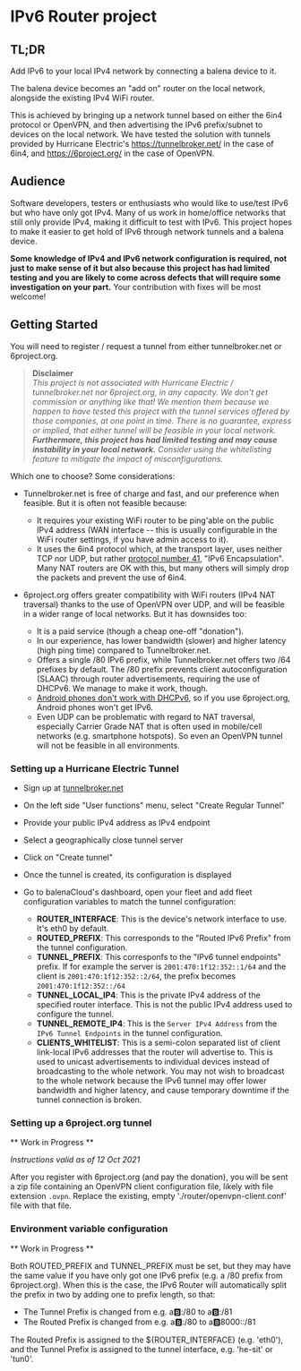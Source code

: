 # IPv6 Router project

## TL;DR

Add IPv6 to your local IPv4 network by connecting a balena device to it.

The balena device becomes an "add on" router on the local network, alongside the
existing IPv4 WiFi router.

This is achieved by bringing up a network tunnel based on either the 6in4 protocol
or OpenVPN, and then advertising the IPv6 prefix/subnet to devices on the local network.
We have tested the solution with tunnels provided by Hurricane Electric's
https://tunnelbroker.net/ in the case of 6in4, and https://6project.org/ in the case
of OpenVPN.

## Audience

Software developers, testers or enthusiasts who would like to use/test IPv6 but who have
only got IPv4. Many of us work in home/office networks that still only provide IPv4,
making it difficult to test with IPv6. This project hopes to make it easier to get hold of
IPv6 through network tunnels and a balena device.

**Some knowledge of IPv4 and IPv6 network configuration is required, not just to make
sense of it but also because this project has had limited testing and you are likely to
come across defects that will require some investigation on your part.** Your contribution
with fixes will be most welcome!

## Getting Started

You will need to register / request a tunnel from either tunnelbroker.net or
6project.org.

> **Disclaimer**  
> _This project is not associated with Hurricane Electric / tunnelbroker.net nor
> 6project.org, in any capacity. We don't get commission or anything like that! We mention
> them because we happen to have tested this project with the tunnel services offered by
> those companies, at one point in time. There is no guarantee, express or implied, that
> either tunnel will be feasible in your local network. **Furthermore, this project has
> had limited testing and may cause instability in your local network.** Consider using
> the whitelisting feature to mitigate the impact of misconfigurations._

Which one to choose? Some considerations:

* Tunnelbroker.net is free of charge and fast, and our preference when feasible.
  But it is often not feasible because:
  * It requires your existing WiFi router to be ping'able on the public IPv4 address
    (WAN interface -- this is usually configurable in the WiFi router settings, if you
    have admin access to it).
  * It uses the 6in4 protocol which, at the transport layer, uses neither TCP nor UDP,
    but rather [protocol number
    41](https://en.wikipedia.org/wiki/List_of_IP_protocol_numbers), "IPv6 Encapsulation".
    Many NAT routers are OK with this, but many others will simply drop the packets and
    prevent the use of 6in4.

* 6project.org offers greater compatibility with WiFi routers (IPv4 NAT traversal) thanks
  to the use of OpenVPN over UDP, and will be feasible in a wider range of local networks.
  But it has downsides too:
  * It is a paid service (though a cheap one-off "donation").
  * In our experience, has lower bandwidth (slower) and higher latency (high ping time)
    compared to Tunnelbroker.net.
  * Offers a single /80 IPv6 prefix, while Tunnelbroker.net offers two /64 prefixes by
    default. The /80 prefix prevents client autoconfiguration (SLAAC) through router
    advertisements, requiring the use of DHCPv6. We manage to make it work, though.
  * [Android phones don't work with
    DHCPv6](https://en.wikipedia.org/wiki/Comparison_of_IPv6_support_in_operating_systems),
    so if you use 6project.org, Android phones won't get IPv6.
  * Even UDP can be problematic with regard to NAT traversal, especially Carrier Grade NAT
    that is often used in mobile/cell networks (e.g. smartphone hotspots). So even an
    OpenVPN tunnel will not be feasible in all environments.

### Setting up a Hurricane Electric Tunnel

* Sign up at [tunnelbroker.net](https://tunnelbroker.net)
* On the left side "User functions" menu, select "Create Regular Tunnel"
* Provide your public IPv4 address as IPv4 endpoint
* Select a geographically close tunnel server
* Click on "Create tunnel"
* Once the tunnel is created, its configuration is displayed
* Go to balenaCloud's dashboard, open your fleet and add fleet configuration
  variables to match the tunnel configuration:

  * **ROUTER_INTERFACE**: This is the device's network interface to use. It's eth0 by default.
  * **ROUTED_PREFIX**: This corresponds to the "Routed IPv6 Prefix" from the tunnel configuration.
  * **TUNNEL_PREFIX**: This corresponfs to the "IPv6 tunnel endpoints" prefix. If for example the server is `2001:470:1f12:352::1/64`
    and the client is `2001:470:1f12:352::2/64`, the prefix becomes `2001:470:1f12:352::/64`
  * **TUNNEL_LOCAL_IP4**: This is the private IPv4 address of the specified router interface. This is not the public IPv4 address used to configure the tunnel.
  * **TUNNEL_REMOTE_IP4**: This is the `Server IPv4 Address` from the `IPv6 Tunnel Endpoints` in the  tunnel configuration.
  * **CLIENTS_WHITELIST**: This is a semi-colon separated list of client link-local IPv6 addresses that the router will advertise to. This is used to unicast advertisements to individual devices instead of broadcasting to the whole network. You may not wish to broadcast to the whole network because the IPv6 tunnel may offer lower bandwidth and higher latency, and cause temporary downtime if the tunnel connection is broken.

### Setting up a 6project.org tunnel

** Work in Progress **

_Instructions valid as of 12 Oct 2021_

After you register with 6project.org (and pay the donation), you will be sent a
zip file containing an OpenVPN client configuration file, likely with file
extension `.ovpn`. Replace the existing, empty './router/openvpn-client.conf'
file with that file.

### Environment variable configuration

** Work in Progress **

Both ROUTED_PREFIX and TUNNEL_PREFIX must be set, but they may have the same
value if you have only got one IPv6 prefix (e.g. a /80 prefix from 6project.org).
When this is the case, the IPv6 Router will automatically split the prefix in two
by adding one to prefix length, so that:
  * The Tunnel Prefix is changed from e.g. a:b::/80 to a:b::/81
  * The Routed Prefix is changed from e.g. a:b::/80 to a:b:8000::/81

The Routed Prefix is assigned to the ${ROUTER_INTERFACE} (e.g. 'eth0'), and
the Tunnel Prefix is assigned to the tunnel interface, e.g. 'he-sit' or 'tun0'.
